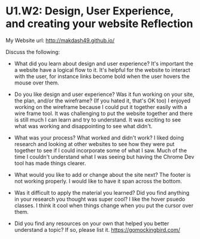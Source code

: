 # U1.W2: Design, User Experience, and creating your website Reflection

My Website url: http://makdash49.github.io/

Discuss the following:
* What did you learn about design and user experience?
It's important the a website have a logical flow to it.  It's helpful for the website to interact with the user, for instance links become bold when the user hovers the mouse over them.


* Do you like design and user experience? Was it fun working on your site, the plan, and/or the wireframe? (If you hated it, that's OK too)
I enjoyed working on the wireframe because I could put it together easily with a wire frame tool.  It was challenging to put the website together and there is still much I can learn and try to understand.  It was exciting to see what was working and disappointing to see what didn't.


* What was your process? What worked and didn't work?
I liked doing research and looking at other websites to see how they were put together to see if I could incorporate some of what I saw.  Much of the time I couldn't understand what I was seeing but having the Chrome Dev tool has made things clearer.



* What would you like to add or change about the site next?
The footer is not working properly.  I would like to have it span across the bottom.


* Was it difficult to apply the material you learned? Did you find anything in your research you thought was super cool?
I like the hover psuedo classes.  I think it cool when things change when you put the cursor over them.


* Did you find any resources on your own that helped you better understand a topic? If so, please list it.
https://gomockingbird.com/